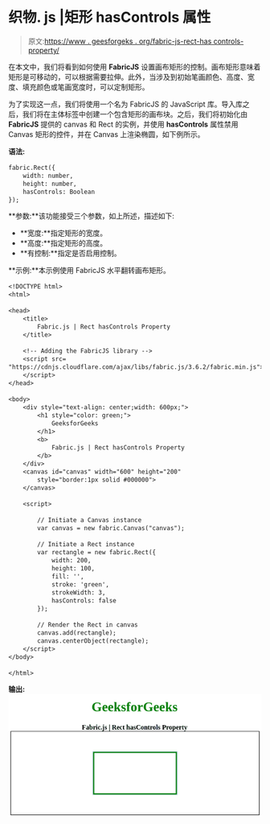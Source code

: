 # 织物. js |矩形 hasControls 属性

> 原文:[https://www . geesforgeks . org/fabric-js-rect-has controls-property/](https://www.geeksforgeeks.org/fabric-js-rect-hascontrols-property/)

在本文中，我们将看到如何使用 **FabricJS** 设置画布矩形的控制。画布矩形意味着矩形是可移动的，可以根据需要拉伸。此外，当涉及到初始笔画颜色、高度、宽度、填充颜色或笔画宽度时，可以定制矩形。

为了实现这一点，我们将使用一个名为 FabricJS 的 JavaScript 库。导入库之后，我们将在主体标签中创建一个包含矩形的画布块。之后，我们将初始化由 **FabricJS** 提供的 canvas 和 Rect 的实例，并使用 **hasControls** 属性禁用 Canvas 矩形的控件，并在 Canvas 上渲染椭圆，如下例所示。

**语法:**

```
fabric.Rect({
    width: number,
    height: number,
    hasControls: Boolean
});
```

**参数:**该功能接受三个参数，如上所述，描述如下:

*   **宽度:**指定矩形的宽度。
*   **高度:**指定矩形的高度。
*   **有控制:**指定是否启用控制。

**示例:**本示例使用 FabricJS 水平翻转画布矩形。

```
<!DOCTYPE html> 
<html> 

<head> 
    <title> 
        Fabric.js | Rect hasControls Property
    </title> 

    <!-- Adding the FabricJS library -->
    <script src= 
"https://cdnjs.cloudflare.com/ajax/libs/fabric.js/3.6.2/fabric.min.js"> 
    </script> 
</head> 

<body> 
    <div style="text-align: center;width: 600px;"> 
        <h1 style="color: green;"> 
            GeeksforGeeks 
        </h1> 
        <b> 
            Fabric.js | Rect hasControls Property 
        </b> 
    </div>
    <canvas id="canvas" width="600" height="200"
        style="border:1px solid #000000"> 
    </canvas> 

    <script> 

        // Initiate a Canvas instance 
        var canvas = new fabric.Canvas("canvas"); 

        // Initiate a Rect instance 
        var rectangle = new fabric.Rect({ 
            width: 200,
            height: 100,
            fill: '', 
            stroke: 'green',
            strokeWidth: 3,
            hasControls: false
        }); 

        // Render the Rect in canvas 
        canvas.add(rectangle); 
        canvas.centerObject(rectangle);
    </script> 
</body> 

</html>
```

**输出:**
![](img/3f8a5864b5bcabe30acb78fda877e2b9.png)